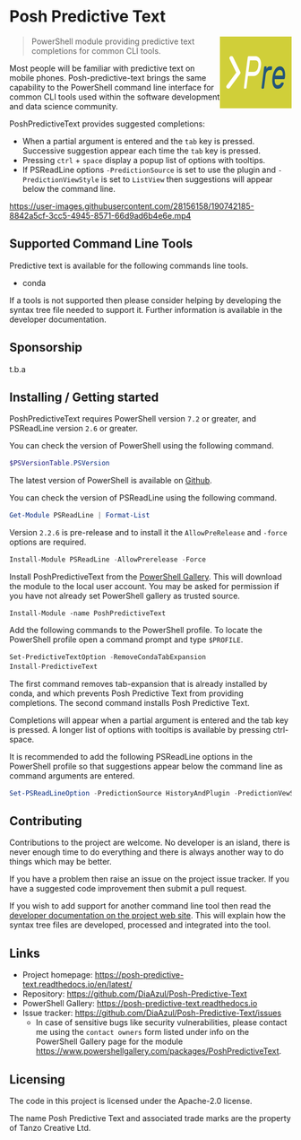 # Posh Predictive Text

<img src="./Assets/PoshPredictiveText%20Plain.png"
     alt="Powershell predictive text logo"
     width=128
     align="right"/>

> PowerShell module providing predictive text completions for common CLI tools.

Most people will be familiar with predictive text on mobile phones. Posh-predictive-text
brings the same capability to the PowerShell command line interface for common CLI tools
used within the software development and data science community.

PoshPredictiveText provides suggested completions:

- When a partial argument is entered and the `tab` key is pressed. Successive suggestion 
appear each time the `tab` key is pressed.
- Pressing `ctrl` + `space` display a popup list of options with tooltips.
- If PSReadLine options `-PredictionSource` is set to use the plugin and `-PredictionViewStyle`
is set to `ListView` then suggestions will appear below the command line.

https://user-images.githubusercontent.com/28156158/190742185-8842a5cf-3cc5-4945-8571-66d9ad6b4e6e.mp4


## Supported Command Line Tools

Predictive text is available for the following commands line tools.

- conda

If a tools is not supported then please consider helping by developing the syntax tree file
needed to support it. Further information is available in the developer documentation.

## Sponsorship

t.b.a

## Installing / Getting started

PoshPredictiveText requires PowerShell version `7.2` or greater, and PSReadLine version `2.6` or
greater.

You can check the version of PowerShell using the following command.

```powershell
$PSVersionTable.PSVersion
```

The latest version of PowerShell is available on [Github](https://www.powershellgallery.com/packages/PoshPredictiveText).

You can check the version of PSReadLine using the following command.

```powershell
Get-Module PSReadLine | Format-List
```

Version `2.2.6` is pre-release and to install it the `AllowPreRelease` and `-force` options are required.

```powershell
Install-Module PSReadLine -AllowPrerelease -Force
```

Install PoshPredictiveText from the [PowerShell Gallery](https://www.powershellgallery.com/packages/PoshPredictiveText).
This will download the module to the local user account. You may be asked for permission
if you have not already set PowerShell gallery as trusted source.

```shell
Install-Module -name PoshPredictiveText
```

Add the following commands to the PowerShell profile. To locate the PowerShell profile open
a command prompt and type `$PROFILE`.

```powershell
Set-PredictiveTextOption -RemoveCondaTabExpansion
Install-PredictiveText
```

The first command removes tab-expansion that is already installed by conda, and which prevents
Posh Predictive Text from providing completions. The second command installs Posh Predictive
Text.

Completions will appear when a partial argument is entered and the tab key is pressed. A longer
list of options with tooltips is available by pressing ctrl-space.

It is recommended to add the following PSReadLine options in the PowerShell profile so that
suggestions appear below the command line as command arguments are entered.

```powershell
Set-PSReadLineOption -PredictionSource HistoryAndPlugin -PredictionVewStyle ListView
```

## Contributing

Contributions to the project are welcome. No developer is an island, there is never enough time
to do everything and there is always another way to do things which may be better.

If you have a problem then raise an issue on the project issue tracker. If you have a suggested
code improvement then submit a pull request.

If you wish to add support for another command line tool then read the [developer documentation
on the project web site](https://posh-predictive-text.readthedocs.io/en/latest/pages/development.html).
This will explain how the syntax tree files are developed, processed and integrated into the tool.

## Links

- Project homepage: <https://posh-predictive-text.readthedocs.io/en/latest/>
- Repository: <https://github.com/DiaAzul/Posh-Predictive-Text>
- PowerShell Gallery: <https://posh-predictive-text.readthedocs.io>
- Issue tracker: <https://github.com/DiaAzul/Posh-Predictive-Text/issues>
  - In case of sensitive bugs like security vulnerabilities, please contact
    me using the `contact owners` form listed under info on the PowerShell Gallery page
    for the module <https://www.powershellgallery.com/packages/PoshPredictiveText>.

## Licensing

The code in this project is licensed under the Apache-2.0 license.

The name Posh Predictive Text and associated trade marks are the property of Tanzo Creative Ltd.

